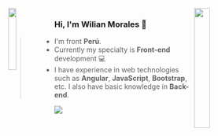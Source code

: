 
<img src='http://encodevlog.com/img/code.gif' align='right' width="25%" />
<img src='http://encodevlog.com/img/personas.png' align='left' width="18%" />

### Hi, I'm Wilian Morales 👋

  >- I'm front **Perú**. 
  >- Currently my specialty is **Front-end** development 💻
  >- I have experience in web technologies such as **Angular**, **JavaScript**, **Bootstrap**, etc. I also have basic knowledge in **Back-end**. 
  
  ![](https://komarev.com/ghpvc/?username=williamsb8&color=blue)
